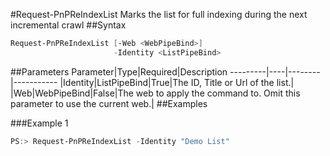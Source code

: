 #Request-PnPReIndexList
Marks the list for full indexing during the next incremental crawl
##Syntax
```powershell
Request-PnPReIndexList [-Web <WebPipeBind>]
                       -Identity <ListPipeBind>
```


##Parameters
Parameter|Type|Required|Description
---------|----|--------|-----------
|Identity|ListPipeBind|True|The ID, Title or Url of the list.|
|Web|WebPipeBind|False|The web to apply the command to. Omit this parameter to use the current web.|
##Examples

###Example 1
```powershell
PS:> Request-PnPReIndexList -Identity "Demo List"
```

